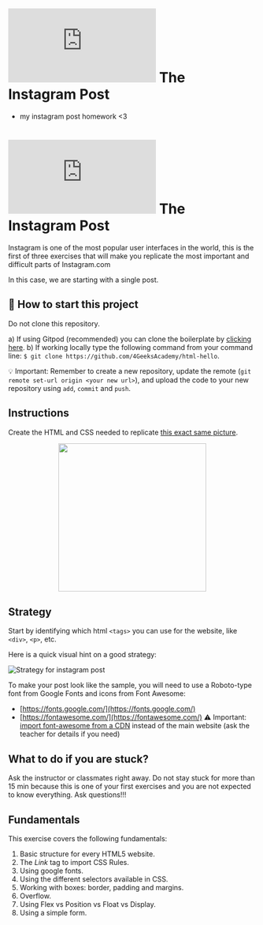 # ![alt text](https://assets.breatheco.de/apis/img/images.php?blob&random&cat=icon&tags=breathecode,32)  The Instagram Post

+ my instagram post homework <3


# ![alt text](https://assets.breatheco.de/apis/img/images.php?blob&random&cat=icon&tags=breathecode,32)  The Instagram Post

Instagram is one of the most popular user interfaces in the world, this is the first of three exercises that will make you replicate the most important and difficult parts of Instagram.com

In this case, we are starting with a single post.

## 🌱  How to start this project

Do not clone this repository.

a) If using Gitpod (recommended) you can clone the boilerplate by [clicking here](https://gitpod.io#https://github.com/4GeeksAcademy/html-hello).
b) If working locally type the following command from your command line: `$ git clone https://github.com/4GeeksAcademy/html-hello`.

💡 Important: Remember to create a new repository, update the remote (`git remote set-url origin <your new url>`), and upload the code to your new repository using `add`, `commit` and `push`.


## Instructions

Create the HTML and CSS needed to replicate [this exact same picture](https://github.com/breatheco-de/exercise-instagram-post/blob/master/preview.png?raw=true).

<p align="center"><img src="https://github.com/breatheco-de/exercise-instagram-post/blob/master/preview.png?raw=true" height="300" /></p>

## Strategy

Start by identifying which html `<tags>` you can use for the website, like `<div>`, `<p>`, etc. 

Here is a quick visual hint on a good strategy:

![Strategy for instagram post](https://github.com/breatheco-de/exercise-instagram-post/blob/master/strategy.gif?raw=true)

To make your post look like the sample, you will need to use a Roboto-type font from Google Fonts and icons from Font Awesome:

- [https://fonts.google.com/](https://fonts.google.com/)
- [https://fontawesome.com/](https://fontawesome.com/) ⚠️ Important: [import font-awesome from a CDN](https://www.bootstrapcdn.com/fontawesome/) instead of the main website (ask the teacher for details if you need)


## What to do if you are stuck?

Ask the instructor or classmates right away. Do not stay stuck for more than 15 min because this is one of your first exercises and you are not expected to know everything. Ask questions!!!

## Fundamentals
This exercise covers the following fundamentals:
1. Basic structure for every HTML5 website.
2. The *Link* tag to import CSS Rules.
3. Using google fonts.
3. Using the different selectors available in CSS.
4. Working with boxes: border, padding and margins.
5. Overflow.
6. Using Flex vs Position vs Float vs Display.
7. Using a simple form.
